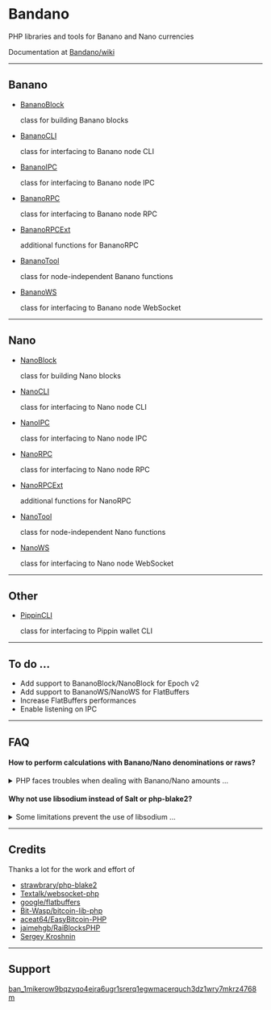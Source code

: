 # Bandano

PHP libraries and tools for Banano and Nano currencies

Documentation at [Bandano/wiki](https://github.com/MikeRow/Bandano/wiki)

---

## Banano

- [BananoBlock](https://github.com/MikeRow/Bandano/wiki/BananoBlock)

  class for building Banano blocks

- [BananoCLI](https://github.com/MikeRow/Bandano/wiki/BananoCLI)

  class for interfacing to Banano node CLI
  
- [BananoIPC](https://github.com/MikeRow/Bandano/wiki/BananoIPC)

  class for interfacing to Banano node IPC

- [BananoRPC](https://github.com/MikeRow/Bandano/wiki/BananoRPC)

  class for interfacing to Banano node RPC

- [BananoRPCExt](https://github.com/MikeRow/Bandano/wiki/BananoRPCExt)

  additional functions for BananoRPC

- [BananoTool](https://github.com/MikeRow/Bandano/wiki/BananoTool)

  class for node-independent Banano functions
  
- [BananoWS](https://github.com/MikeRow/Bandano/wiki/BananoWS)

  class for interfacing to Banano node WebSocket

---

## Nano

- [NanoBlock](https://github.com/MikeRow/Bandano/wiki/NanoBlock)

  class for building Nano blocks

- [NanoCLI](https://github.com/MikeRow/Bandano/wiki/NanoCLI)

  class for interfacing to Nano node CLI
  
- [NanoIPC](https://github.com/MikeRow/Bandano/wiki/NanoIPC)

  class for interfacing to Nano node IPC

- [NanoRPC](https://github.com/MikeRow/Bandano/wiki/NanoRPC)

  class for interfacing to Nano node RPC

- [NanoRPCExt](https://github.com/MikeRow/Bandano/wiki/NanoRPCExt)

  additional functions for NanoRPC

- [NanoTool](https://github.com/MikeRow/Bandano/wiki/NanoTool)

  class for node-independent Nano functions
  
- [NanoWS](https://github.com/MikeRow/Bandano/wiki/NanoWS)

  class for interfacing to Nano node WebSocket

---

## Other

- [PippinCLI](https://github.com/MikeRow/Bandano/wiki/PippinCLI)

  class for interfacing to Pippin wallet CLI

---

## To do ...

- Add support to BananoBlock/NanoBlock for Epoch v2
- Add support to BananoWS/NanoWS for FlatBuffers
- Increase FlatBuffers performances
- Enable listening on IPC

---

## FAQ

#### How to perform calculations with Banano/Nano denominations or raws?

<details><summary>PHP faces troubles when dealing with Banano/Nano amounts ...</summary>
<p>

- Data type `float` isn't precise at certain decimal depths
- Data type `integer` size is limited to 64 bit

A good solution is to perform calculations in raws using [GNU Multiple Precision](https://www.php.net/manual/en/book.gmp.php)

</p>
</details>

#### Why not use libsodium instead of Salt or php-blake2?

<details><summary>Some limitations prevent the use of libsodium ...</summary>
<p>

- Functions `sodium_crypto_sign_*` use SHA-2 instead Blake2
- Functions `sodium_crypto_generichash_*` don't allow output smaller than 16 bytes

</p>
</details>

---

## Credits

Thanks a lot for the work and effort of

- [strawbrary/php-blake2](https://github.com/strawbrary/php-blake2)
- [Textalk/websocket-php](https://github.com/Textalk/websocket-php)
- [google/flatbuffers](https://github.com/google/flatbuffers)
- [Bit-Wasp/bitcoin-lib-php](https://github.com/Bit-Wasp/bitcoin-lib-php)
- [aceat64/EasyBitcoin-PHP](https://github.com/aceat64/EasyBitcoin-PHP)
- [jaimehgb/RaiBlocksPHP](https://github.com/jaimehgb/RaiBlocksPHP)
- [Sergey Kroshnin](https://github.com/SergiySW)

---

## Support

[ban_1mikerow9bqzyqo4ejra6ugr1srerq1egwmacerquch3dz1wry7mkrz4768m](https://creeper.banano.cc/explorer/account/ban_1mikerow9bqzyqo4ejra6ugr1srerq1egwmacerquch3dz1wry7mkrz4768m) <br/>
